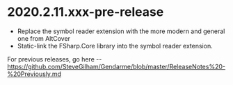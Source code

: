 # 2020.2.11.xxx-pre-release
* Replace the symbol reader extension with the more modern and general one from AltCover
* Static-link the FSharp.Core library into the symbol reader extension.

For previous releases, go here -- https://github.com/SteveGilham/Gendarme/blob/master/ReleaseNotes%20-%20Previously.md